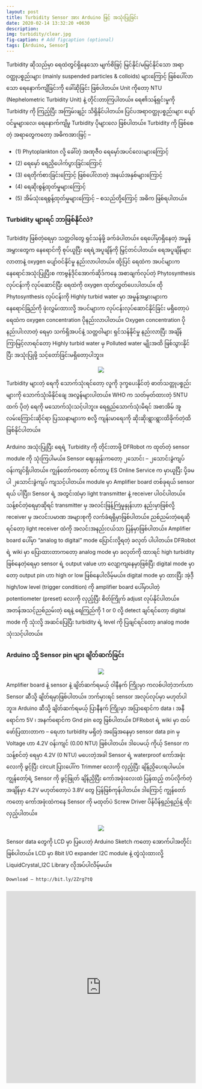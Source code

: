 ```yaml
---
layout: post
title: Turbidity Sensor အား Arduino ဖြင့် အသုံးပြုခြင်း
date: 2020-02-14 13:32:20 +0630
description: 
img: turbidity/clear.jpg
fig-caption: # Add figcaption (optional)
tags: [Arduino, Sensor]
---
```

Turbidity ဆိုသည်မှာ ရေထဲတွင်ရှိနေသော မျက်စိဖြင့် မြင်နိုင်/မမြင်နိုင်သော အရာဝတ္ထုပစ္စည်းများ (mainly suspended particles & colloids) များကြောင့် ဖြစ်ပေါ်လာသော ရေနောက်ကျိခြင်းကို ခေါ်ဆိုခြင်း ဖြစ်ပါတယ်။ Unit ကိုတော့ NTU (Nephelometric Turbidity Unit) နဲ့ တိုင်းတာကြပါတယ်။ ရေ၏သန့်ရှင်းမှုကို Turbidity ကို ကြည့်ပြီး အကြမ်းဖျဉ်း သိရှိနိုင်ပါတယ်။ ပြင်ပအရာဝတ္ထုပစ္စည်းများ ပျော်ဝင်မှုများလေ၊ ရေနောက်ကျိမှု Turbidity ပိုများလေ ဖြစ်ပါတယ်။ Turbidity ကို ဖြစ်စေတဲ့ အရာတွေကတော့ အဓိကအားဖြင့် –
* (1) Phytoplankton လို့ ခေါ်တဲ့ အဏုဇီဝ ရေမှော်အပင်လေးများကြောင့်
* (2) ရေမှော် ရေညှိပေါက်ပွားခြင်းကြောင့်
* (3) ရေတိုက်စားခြင်းကြောင့် ဖြစ်ပေါ်လာတဲ့ အနယ်အနှစ်များကြောင့်
* (4) ရေဆိုးစွန့်ထုတ်မှုများကြောင့်
* (5) အိမ်သုံးရေစွန့်ထုတ်မှုများကြောင့် – စသည်တို့ကြောင့် အဓိက ဖြစ်ရပါတယ်။

### Turbidity များရင် ဘာဖြစ်နိုင်လဲ?

Turbidity ဖြစ်တဲ့ရေမှာ သတ္တဝါတွေ ရှင်သန်ဖို့ ခက်ခဲပါတယ်။ ရေပေါ်မှာရှိနေတဲ့ အမှုန်အမွှားတွေက နေရောင်ကို စုပ်ယူပြီး ရေရဲ့အပူချိန်ကို မြှင့်တင်ပါတယ်။ ရေအပူချိန်များလာတာနဲ့ oxygen ပျော်ဝင်နိုင်မှု နည်းလာပါတယ်။ ထို့ပြင် ရေထဲက အပင်များက နေရောင်အသုံးပြုပြီးစ ကာဗွန်ဒိုင်အောက်ဆိုဒ်ကနေ အစာချက်လုပ်တဲ့ Phytosynthesis လုပ်ငန်းကို လုပ်ဆောင်ပြီး ရေထဲကို oxygen ထုတ်လွှတ်ပေးပါတယ်။ ထို Phytosynthesis လုပ်ငန်းကို Highly turbid water မှာ အမှုန်အမွှားများက နေရောင်ခြည်ကို ဖုံးလွှမ်းထားလို့ အပင်များက လုပ်ငန်းလုပ်ဆောင်နိုင်ခြင်း မရှိတော့ပဲ ရေထဲက oxygen concentration ပိုနည်းလာပါတယ်။ Oxygen concentration ပိုနည်းပါးလာတဲ့ ရေမှာ သက်ရှိအပင်နဲ့ သတ္တဝါများ ရှင်သန်နိုင်မှု နည်းလာပြီး အချိန်ကြာမြင့်လာရင်တော့ Highly turbid water မှ Polluted water မျိုးအထိ ဖြစ်သွားနိုင်ပြီး အသုံးပြုဖို့ သင့်တော်ခြင်းမရှိတော့ပါဘူး။

<p align="center">
<img src="/assets/img/turbidity/muddy.jpg">
</p>

Turbidity များတဲ့ ရေကို သောက်သုံးရင်တော့ လူကို ဒုက္ခပေးနိုင်တဲ့ ဓာတ်သတ္တုပစ္စည်းများကို သောက်သုံးမိနိုင်ချေ အလွန်များပါတယ်။ WHO က သတ်မှတ်ထားတဲ့ 5NTU ထက် ပိုတဲ့ ရေကို မသောက်သုံးသင့်ပါဘူး။ ရေရှည်သောက်သုံးမိရင် အစာအိမ် အူလမ်းကြောင်းဆိုင်ရာ ပြဿနာများက စလို့ ကျန်းမာရေးကို ဆိုးဆိုးရွားရွားထိခိုက်တဲ့ထိ ဖြစ်နိုင်ပါတယ်။

Arduino အသုံးပြုပြီး ရေရဲ့ Turbidity ကို တိုင်းတာဖို့ DFRobot က ထုတ်တဲ့ sensor module ကို သုံးကြပါမယ်။ Sensor ဈေးနှုန်းကတော့ ၂သောင်း – ၂သောင်းခွဲကျပ် ဝန်းကျင်ရှိပါတယ်။ ကျွန်တော်ကတော့ စင်ကာပူ <a style="text-decoration:none" href="https://esonlineservice.com/">ES Online Service</a> က မှာယူပြီး ပို့ခမပါ ၂သောင်းခွဲကျပ် ကျသင့်ပါတယ်။ module မှာ Amplifier board တစ်ခုရယ် sensor ရယ် ပါပြီး၊ Sensor ရဲ့ အတွင်းထဲမှာ light transmitter နဲ့ receiver ပါဝင်ပါတယ်။ သန့်စင်တဲ့ရေမှာဆိုရင် transmitter မှ အလင်းဖြန့်ကြဲမှုနှုန်းဟာ နည်းမှာဖြစ်လို့ receiver မှ အလင်းပမာဏ အများစုကို လက်ခံရရှိမှာဖြစ်ပါတယ်။ ညစ်ညမ်းတဲ့ရေဆိုရင်တော့ light receiver ထဲကို အလင်းအနည်းငယ်သာ ပြန်မှာဖြစ်ပါတယ်။ Amplifier board ပေါ်မှာ “analog to digital” mode ပြောင်းလို့ရတဲ့ ခလုတ် ပါပါတယ်။ DFRobot ရဲ့ wiki မှာ ပြောထားတာကတော့ analog mode မှာ ခလုတ်ကို ထားရင် high turbidity ဖြစ်နေတဲ့ရေမှာ sensor ရဲ့ output value ဟာ လျော့ကျနေမှာဖြစ်ပြီး digital mode မှာတော့ output pin ဟာ high or low ဖြစ်နေပါလိမ့်မယ်။ digital mode မှာ ထားပြီး အဲ့ဒီ့ high/low level (trigger condition) ကို amplifier board ပေါ်မှာပါတဲ့ potentiometer (preset) လေးကို လှည့်ပြီး စိတ်ကြိုက် adjust လုပ်နိုင်ပါတယ်။ အတန်အသင့်ညစ်ညမ်းတဲ့ ရေနဲ့ ရေကြည်ကို 1 or 0 လို့ detect ချင်ရင်တော့ digital mode ကို သုံးလို့ အဆင်ပြေပြီး turbidity ရဲ့ level ကို ပြချင်ရင်တော့ analog mode သုံးသင့်ပါတယ်။

### Arduino သို့ Sensor pin များ ချိတ်ဆက်ခြင်း

<p align="center">
<img src="/assets/img/turbidity/wiring.jpg">
</p>

Amplifier board နဲ့ sensor နဲ့ ချိတ်ဆက်ရမယ့် ဝါနီနက် ကြိုးမှာ ကလစ်ပါတဲ့ဘက်ဟာ Sensor ဆီသို့ ချိတ်ရမှာဖြစ်ပါတယ်။ ဘက်မှားရင် sensor အလုပ်လုပ်မှာ မဟုတ်ပါဘူး။ Arduino ဆီသို့ ချိတ်ဆက်ရမယ့် ပြာနီနက် ကြိုးမှာ အပြာရောင်က data ၊ အနီရောင်က 5V ၊ အနက်ရောင်က Gnd pin တွေ ဖြစ်ပါတယ်။ DFRobot ရဲ့ wiki မှာ ထပ်ဖော်ပြထားတာက – ရေဟာ turbidity မရှိတဲ့ အခြေအနေမှာ sensor data pin မှ Voltage ဟာ 4.2V ဝန်းကျင် (0.00 NTU) ဖြစ်ပါတယ်။ ဒါပေမယ့် ကိုယ့် Sensor က သန့်စင်တဲ့ ရေမှာ 4.2V (0 NTU) မပေးတဲ့အခါ Sensor ရဲ့ waterproof ကော်အဖုံးလေးကို ဖွင့်ပြီး circuit ပြားပေါ်က Trimmer လေးကို လှည့်ပြီး ချိန်ညှိပေးရပါမယ်။ ကျွန်တော့်ရဲ့ Sensor ကို ဖွင့်ဖြုတ် ချိန်ညှိပြီး ကော်အဖုံးလေးထဲ ပြန်ထည့် တပ်လိုက်တဲ့အချိန်မှာ 4.2V မဟုတ်တော့ပဲ 3.8V တွေ ပြန်ဖြစ်ကုန်ပါတယ်။ ဒါကြောင့် ကျွန်တော်ကတော့ ကော်အဖုံးထဲကနေ Sensor ကို မထုတ်ပဲ Screw Driver ပိန်ပိန်ရှည်ရှည်နဲ့ ထိုးလှည့်ပါတယ်။

<p align="center">
<img src="/assets/img/turbidity/trimmer.jpg">
</p>

Sensor data တွေကို LCD မှာ ပြပေးတဲ့ Arduino Sketch ကတော့ အောက်ပါအတိုင်းဖြစ်ပါတယ်။ LCD မှာ 8bit I/O expander I2C module နဲ့ တွဲသုံးထားလို့ LiquidCrystal_I2C Library လိုအပ်ပါလိမ့်မယ်။

`Download – http://bit.ly/2Zrg7tQ`

<iframe src="https://create.arduino.cc/editor/kogyikaunghtet/0b6b4ea3-d9f2-4386-aa6c-7c2f2b0c021e/preview?embed" style="height:510px;width:100%;margin:10px 0" frameborder=0></iframe>
			
